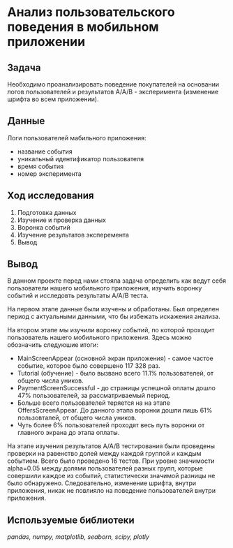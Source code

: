 # Анализ пользовательского поведения в мобильном приложении

## Задача
Необходимо проанализировать поведение покупателей на основании логов пользователей и результатов А/А/В - эксперимента (изменение шрифта во всем приложении).

## Данные
Логи пользователей мабильного приложения:
- название события
- уникальный идентификатор пользователя
- время события
- номер эксперимента

## Ход исследования
1. Подготовка данных
2. Изучение и проверка данных
3. Воронка событий
4. Изучение результатов эксперемента
5. Вывод

## Вывод
В данном проекте перед нами стояла задача определить как ведут себя пользователи нашего мобильного приложения, изучить воронку событий и исследовть результаты А/А/В теста.

На первом этапе данные были изучены и обработаны. Был определен период с актуальными данными, что бы избежать искажения анализа.

На втором этапе мы изучили воронку событий, по которой проходит пользователь нашего мобильного приложения. Здесь можно обозначить следуюшие итоги:
- MainScreenAppear (основной экран приложения) - самое частое событие, которое было совершено 117 328 раз.
- Tutorial (обучение) - было вызвано всего 11.1% пользователей, от общего числа уников.
- PaymentScreenSuccessful - до страницы успешной оплаты дошло 47% пользователей, за рассматриваемый период.
- Больше всего пользователей теряется на на этапе OffersScreenAppear. До данного этапа воронки дошли лишь 61% пользовталей, от общего числа уников.
- Чуть более 6% пользователей проходят весь путь воронки от главного экрана до этапа оплаты.

На этапе изучения результатов А/А/В тестирования были проведены проверки на равенство долей между каждой группой и каждым событием. Всего было проведено 16 тестов. При уровне значимости alpha=0.05 между долями пользователей разных групп, которые совершили каждое из событий, статистически значимой разницы не было обнаружено. Следовательно, изменение шрифта, внутри приложения, никак не повлияло на поведение пользователей внутри приложения.

## Используемые библиотеки
*pandas, numpy, matplotlib, seaborn, scipy, plotly*

